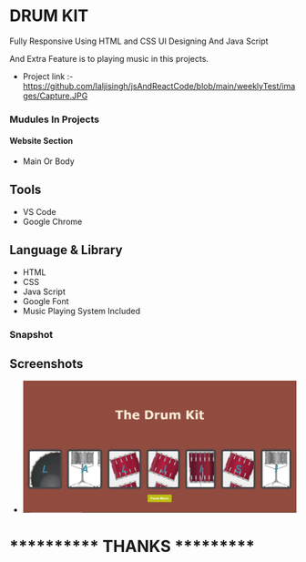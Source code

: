 
# DRUM KIT 

Fully Responsive Using HTML and CSS UI Designing
And Java Script

And Extra Feature is to playing music in this projects.

- Project link :-  https://github.com/laljisingh/jsAndReactCode/blob/main/weeklyTest/images/Capture.JPG




### Mudules In Projects
#### Website Section
* Main Or Body
## Tools
- VS Code
- Google Chrome
## Language & Library
- HTML
- CSS
- Java Script
- Google Font 
- Music Playing System Included
### Snapshot



## Screenshots

- ![App Screenshot](https://github.com/laljisingh/jsAndReactCode/blob/main/weeklyTest/images/Capture.JPG?raw=true)


# ********** **THANKS** *********






